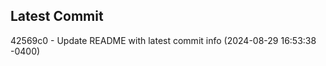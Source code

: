 
## Latest Commit
42569c0 - Update README with latest commit info (2024-08-29 16:53:38 -0400) <Yunxi-Zhou>
